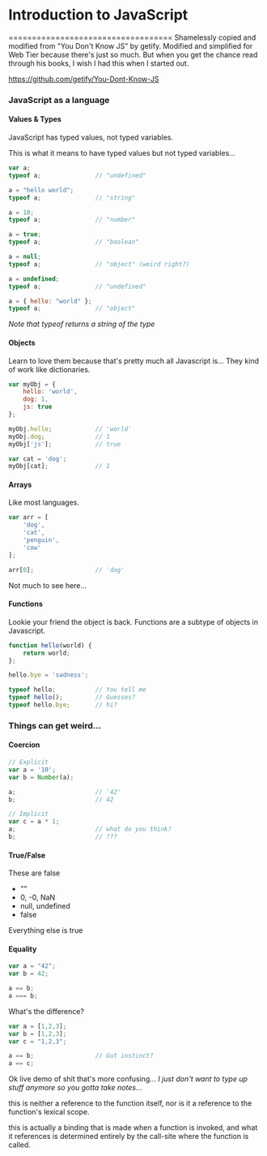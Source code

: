 

# Introduction to JavaScript
===================================
Shamelessly copied and modified from "You Don't Know JS" by getify. Modified and simplified for Web Tier because there's just so much. But when you get the chance read through his books, I wish I had this when I started out. 

https://github.com/getify/You-Dont-Know-JS

### JavaScript as a language
#### Values & Types
JavaScript has typed values, not typed variables.

This is what it means to have typed values but not typed variables...
```javascript
var a;
typeof a;               // "undefined"

a = "hello world";
typeof a;               // "string"

a = 10;
typeof a;               // "number"

a = true;
typeof a;               // "boolean"

a = null;
typeof a;               // "object" (weird right?)

a = undefined;
typeof a;               // "undefined"

a = { hello: "world" };
typeof a;               // "object"
```
*Note that typeof returns a string of the type*

#### Objects
Learn to love them because that's pretty much all Javascript is...
They kind of work like dictionaries.

```javascript
var myObj = {
    hello: 'world',
    dog: 1,
    js: true
};

myObj.hello;            // 'world'
myObj.dog;              // 1
myObj['js'];            // true

var cat = 'dog';
myObj[cat];             // 1
```

#### Arrays
Like most languages.

```javascript
var arr = [
    'dog',
    'cat',
    'penguin',
    'cow'
];

arr[0];                 // 'dog'
```

Not much to see here...

#### Functions
Lookie your friend the object is back. Functions are a subtype of objects in Javascript.

```javascript
function hello(world) {
    return world;
};

hello.bye = 'sadness';

typeof hello;           // You tell me
typeof hello();         // Guesses?
typeof hello.bye;       // hi?
```


### Things can get weird...
#### Coercion
```javascript
// Explicit
var a = '10';
var b = Number(a);

a;                      // '42'
b;                      // 42

// Implicit
var c = a * 1;
a;                      // what do you think?
b;                      // ???
```

#### True/False
These are false
- ""
- 0, -0, NaN
- null, undefined
- false

Everything else is true

#### Equality
```javascript
var a = "42";
var b = 42;

a == b;
a === b;
```

What's the difference?

```javascript
var a = [1,2,3];
var b = [1,2,3];
var c = "1,2,3";

a == b;                 // Gut instinct?
a == c;
```

Ok live demo of shit that's more confusing...
*I just don't want to type up stuff anymore so you gotta take notes...*

this is neither a reference to the function itself, nor is it a reference to the function's lexical scope.

this is actually a binding that is made when a function is invoked, and what it references is determined entirely by the call-site where the function is called.

